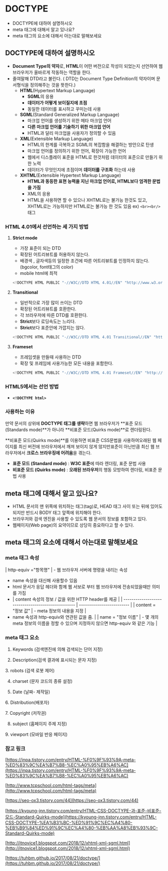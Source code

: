 # DOCTYPE

- DOCTYPE에 대하여 설명하시오
- meta 태그에 대해서 알고 있나요?
- meta 태그의 요소에 대해서 아는대로 말해보세요

## DOCTYPE에 대하여 설명하시오

- **Document Type의 약자**로, **HTML**이 어떤 버전으로 작성이 되었는지 선언하여 웹 브라우저가 올바르게 작동하는 역할을 한다.
- 줄여말해 DTD라고 불린다. ( DTD는 Document Type Definition의 약자이며 문서형식을 정의해주는 것을 뜻한다.)
  - **HTML**(Hypertext Markup Language)
    - **SGML**의 응용
    - **데이터가 어떻게 보이질지에 초점**
    - 동일한 데이터를 표시하고 꾸미는데 사용
  - **SGML**(Standard Generalized Markup Language)
    - 마크업 언어를 생성하기 위한 메타 마크업 언어
    - **다른 마크업 언어를 기술하기 위한 마크업 언어**
    - HTML과 달리 마크업을 사용자가 정의할 수 있음
  - **XML**(Extensible Markup Language)
    - HTML의 한계를 극복하고 SGML의 복잡함을 해결하는 방안으로 탄생
    - 마크업 언어를 정의하기 위한 언어, 확장이 가능한 언어
    - 웹에서 디스플레이 표준을 HTML로 한것처럼 데이터의 표준으로 만들기 위한 노력
    - 데이터가 무엇인지에 초점이며 **데이터를 구조화** 하는데 사용
  - **XHTML**(Extensible Hypertext Markup Language)
    - **HTML과 동등한 표현 능력을 지닌 마크업 언어로, HTML보다 엄격한 문법을 가짐**
    - XML의 응용
    - HTML을 사용하면 할 수 있으나 XHTML로는 불가능 한것도 있고, XHTML로는 가능하지만 HTML로는 불가능 한 것도 있음 ex) `<br><br/>`태그

### HTML 4.01에서 선언하는 세 가지 방법

1. **Strict mode**

   - 가장 표준이 되는 DTD
   - 확장된 어트리뷰트를 허용하지 않는다.
   - 배경색 , 글자색등의 일정한 조건에 따른 어트리뷰트를 인정하지 않는다. (bgcolor, font태그의 color)
   - mobile html에 최적

   ```jsx
   <!DOCTYPE HTML PUBLIC "-//W3C//DTD HTML 4.01//EN" "http://www.w3.org/TR/html4/strict.dtd">
   ```

2. **Transitional**

   - 일반적으로 가장 많이 쓰이는 DTD
   - 확장된 어트리뷰트를 호환한다.
   - 각 브라우저에 따른 DTD를 호환한다.
   - **Strict**보다 로딩속도는 느리다.
   - **Strict**보다 표준안에 가깝지는 않다.

   ```jsx
   <!DOCTYPE HTML PUBLIC "-//W3C//DTD HTML 4.01 Transitional//EN" "http://www.w3.org/TR/html4/loose.dtd">
   ```

3. **Frameset**

   - 프레임셋을 만들때 사용하는 DTD
   - 확장 및 프레임에 사용가능한 모든 내용을 포함한다.

   ```jsx
   <!DOCTYPE HTML PUBLIC "-//W3C//DTD HTML 4.01 Frameset//EN" "http://www.w3.org/TR/html4/frameset.dtd">
   ```

### HTML5에서는 선언 방법

- **`<!DOCTYPE html>`**

### 사용하는 이유

만약 문서의 상위에 **DOCTYPE 태그를 생략**하면 웹 브라우저가 **표준 모드(Standards mode)**가 아니라 **비표준 모드(Quirks mode)**로 렌더링된다.

**비표준 모드(Quirks mode)**를 이용하면 비표준 CSS문법을 사용하여오래된 웹 페이지를 최신 버전에 브라우저에서 깨져 보이지 않게 않지만표준이 아닌만큼 최신 웹 브라우저에서 **크로스 브라우징에 어려움**을 겪는다.

- **표준 모드 (Standard mode)** : **W3C 표준**에 따라 렌더링, 표준 문법 사용
- **비표준 모드 (Quirks mode)** : **오래된 브라우저**의 행동 모방하여 렌더링, 비표준 문법 사용

## meta 태그에 대해서 알고 있나요?

- HTML 문서의 맨 위쪽에 위치하는 태그(tag)로, HEAD 태그 사이 또는 뒤에 있어도 되지만 반드시 BODY 태그 앞쪽에 위치해야 한다.
- 브라우저와 검색 엔진을 사용할 수 있도록 웹 문서의 정보를 포함하고 있다.
- 웹페이지(Web page)의 요약이므로 상당히 중요하다고 할 수 있다.

## meta 태그의 요소에 대해서 아는대로 말해보세요

### meta 태그 속성

| http-equiv ="항목명" | - 웹 브라우저 서버에 명령을 내리는 속성

- name 속성을 대신해 사용할수 있음
- html 문서가 응답 헤더와 함께 웹 서보로 부터 웹 브라우저에 전송되었을때만 의미를 가짐
- | content 속성의 정보 / 값을 위한 HTTP header를 제공 |
  | -------------------------------------------------- | ------------------------- |
  | content = "정보 값"                                | - meta 정보의 내용을 지정 |
- name 속성과 http-equiv와 연관된 값을 줌. |
  | name = "정보 이름" | - 몇 개의 meta 정보의 이름을 정할 수 있으며 지정하지 않으면 http-equiv 와 같은 기능 |

### meta 태그 요소

1. Keywords (검색엔진에 의해 검색되는 단어 지정)

2. Description(검색 결과에 표시되는 문자 지정)

3. robots (검색 로봇 제어)

4. charset (문자 코드의 종류 설정)

5. Date (날짜- 제작일)

6. Distribution(배포자)

7. Copyright (저작권)

8. subject (홈페이지 주제 지정)

9. viewport (모바일 반응 페이지)

### 참고 링크

[https://inpa.tistory.com/entry/HTML-%F0%9F%93%9A-meta-%ED%83%9C%EA%B7%B8-%EC%A0%95%EB%A6%AC](https://inpa.tistory.com/entry/HTML-%F0%9F%93%9A-meta-%ED%83%9C%EA%B7%B8-%EC%A0%95%EB%A6%AC)

[http://www.tcpschool.com/html-tags/meta](http://www.tcpschool.com/html-tags/meta)

[https://seo-ox3.tistory.com/44](https://seo-ox3.tistory.com/44)

[https://kyoung-jnn.tistory.com/entry/HTML-CSS-DOCTYPE-과-표준-비표준-모드-Standard-Quirks-mode](https://kyoung-jnn.tistory.com/entry/HTML-CSS-DOCTYPE-%EA%B3%BC-%ED%91%9C%EC%A4%80-%EB%B9%84%ED%91%9C%EC%A4%80-%EB%AA%A8%EB%93%9C-Standard-Quirks-mode)

[http://itnovice1.blogspot.com/2018/12/xhtml-xml-sgml.html](http://itnovice1.blogspot.com/2018/12/xhtml-xml-sgml.html)

[https://tuhbm.github.io/2017/08/21/doctype/](https://tuhbm.github.io/2017/08/21/doctype/)
